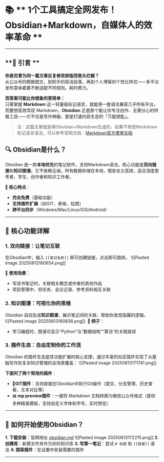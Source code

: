 # 📚 ‌** 1个工具搞定全网发布！Obsidian+Markdown，自媒体人的效率革命 **‌

---

## ‌**📜 引言 **‌

**你是否曾为同一篇文章反复修改排版而焦头烂额？**‌  
从公众号的精致图文，到知乎的简洁段落，再到个人博客的个性化样式——多平台发布意味着要不断适配不同规则，耗时费力。

‌**而答案可能比你想象的更简单：**‌  
只需掌握 ‌**Markdown**‌ 这一轻量级标记语言，就能用一套语法兼容几乎所有平台。而要想高效驾驭 Markdown，‌**Obsidian**‌ 正是那个能让你专注创作、无需分心的终极工具——它不仅是写作神器，更是打通内容生态的「万能钥匙」。

>注：这篇文章就是用Obsidian+Markdown生成的，如果不熟悉Markdown标记语言语法，可以参考官网文档：[Markdown官方使用文档](https://www.markdown.cn/docs/intro)

## ‌**🔍 Obsidian是什么？**‌

Obsidian 是一款‌**本地优先**‌的笔记软件，支持Markdown语法，核心功能是‌**双向链接**‌和‌**知识图谱**‌。它不依赖云端，所有数据存储在本地，既安全又高效，适合深度思考者、学生、创作者和知识工作者。

‌**🌟 核心特点**‌：
- ‌**完全免费**‌（基础功能）
- ‌**支持插件扩展**‌（如GIT、表格、绘图）
- ‌**跨平台同步**‌（Windows/Mac/Linux/iOS/Android）

---

## ‌**🚀 核心功能详解**‌

### ‌**1. 双向链接：让笔记互联**‌

在Obsidian中，输入 `[[笔记名称]]` 即可创建链接，点击即可跳转。
![[Pasted image 20250813160654.png]]

‌**📌 使用场景**‌：
- 写读书笔记时，关联相关概念或作者的其他作品
- 项目管理中，将任务、会议记录、参考资料相互关联

### ‌**2. 知识图谱：可视化你的思维**‌

Obsidian 自动生成‌**知识图谱**‌，展示笔记间的关联，帮助你发现隐藏的逻辑。  
![[Pasted image 20250813160836.png]]
‌
**🌰 例子**‌：
- 学习编程时，图谱可显示“Python”与“数据结构”“算法”的关联路径

### ‌**3. 插件生态：自由定制你的工作流**‌

Obsidian 的插件生态是其功能扩展的核心支撑，通过丰富的社区插件实现了从基础写作到复杂知识管理的全场景覆盖：
![[Pasted image 20250813171741.png]]

**下面列了两个常用的插件**：
- ‌**🚀GIT插件**‌：支持直接在Obsidian中执行Git操作（提交、分支管理、历史查看、文本对比等）
- ‌**📊 mp preview插件**‌：一键将 Markdown 文档转换为微信公众号格式（提供多种精美模板，支持自定义字体和字号，实时预览）

---

## ‌**🎯 如何开始使用Obsidian？**‌

‌**1. 下载安装**‌：官网地址 [obsidian.md](https://obsidian.md/)
![[Pasted image 20250813172215.png]]
‌**2. 创建库**‌：新建文件夹作为你的知识库
**3. ‌写第一笔记**‌：尝试 `# 标题` 和 `[[链接]]` 语法
‌**4. 探索插件**‌：在设置中安装需要的插件

---
